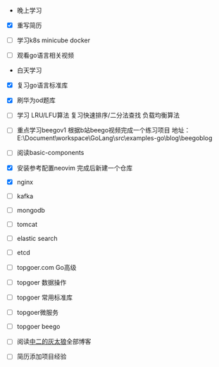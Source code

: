+ 晚上学习
- [x] 重写简历

- [ ] 学习k8s minicube docker

- [ ] 观看go语言相关视频
+ 白天学习
- [x] 复习go语言标准库

- [x] 刷华为od题库 

- [ ] 学习 LRU/LFU算法 复习快速排序/二分法查找 负载均衡算法

- [ ] 重点学习beegov1 根据b站beego视频完成一个练习项目 地址：E:\Document\workspace\GoLang\src\examples-go\blog\beegoblog

- [ ] 阅读basic-components

- [x] 安装参考配置neovim 完成后新建一个仓库

- [x] nginx

- [ ] kafka

- [ ] mongodb

- [ ] tomcat

- [ ] elastic search

- [ ] etcd

- [ ] topgoer.com Go高级

- [ ] topgoer 数据操作

- [ ] topgoer 常用标准库

- [ ] topgoer微服务

- [ ] topgoer beego

- [ ] 阅读[中二的灰太狼](http://120.79.202.23/)全部博客

- [ ] 简历添加项目经验
